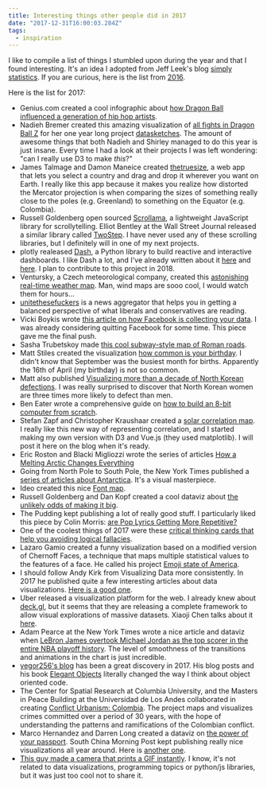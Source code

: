 ```yaml
---
title: Interesting things other people did in 2017
date: "2017-12-31T16:00:03.284Z"
tags:
  - inspiration
---
```


I like to compile a list of things I stumbled upon during the year and that I found interesting. It's an idea I adopted from Jeff Leek's blog [simply statistics](https://simplystatistics.org/). If you are curious, here is the list from [2016](https://www.giacomodebidda.com/interesting-things-other-people-did-in-2016/).

Here is the list for 2017:

* Genius.com created a cool infographic about [how Dragon Ball influenced a generation of hip hop artists](https://genius.com/a/infographic-how-dragon-ball-influenced-a-generation-of-hip-hop-artists).
* Nadieh Bremer created this amazing visualization of [all fights in Dragon Ball Z](https://dragonballz.visualcinnamon.com/) for her one year long project [datasketches](https://www.datasketch.es). The amount of awesome things that both Nadieh and Shirley managed to do this year is just insane. Every time I had a look at their projects I was left wondering: "can I really use D3 to make _this_?"
* James Talmage and Damon Maneice created [thetruesize](https://thetruesize.com), a web app that lets you select a country and drag and drop it wherever you want on Earth. I really like this app because it makes you realize how distorted the Mercator projection is when comparing the sizes of something really close to the poles (e.g. Greenland) to something on the Equator (e.g. Colombia).
* Russell Goldenberg open sourced [Scrollama](https://pudding.cool/process/introducing-scrollama/), a lightweight JavaScript library for scrollytelling. Elliot Bentley at the Wall Street Journal released a similar library called [TwoStep](https://wsj.github.io/two-step/). I have never used any of these scrolling libraries, but I definitely will in one of my next projects.
* plotly realeased [Dash](https://plot.ly/products/dash/), a Python library to build reactive and interactive dashboards. I like Dash a lot, and I've already written about it [here](https://www.giacomodebidda.com/visualize-earthquakes-with-plotly-dash/) and [here](https://www.giacomodebidda.com/reactive-dashboards-with-plotly-dash/). I plan to contribute to this project in 2018.
* Ventursky, a Czech meteorological company, created this [astonishing real-time weather map](https://www.ventusky.com). Man, wind maps are sooo cool, I would watch them for hours...
* [unitethesefuckers](https://unitethesefuckers.com/) is a news aggregator that helps you in getting a balanced perspective of what liberals and conservatives are reading.
* Vicki Boykis wrote [this article on how Facebook is collecting your data](https://vickiboykis.com/2017/02/01/what-should-you-think-about-when-using-facebook/). I was already considering quitting Facebook for some time. This piece gave me the final push.
* Sasha Trubetskoy made [this cool subway-style map of Roman roads](https://sashamaps.net/docs/maps/roman-roads-index/).
* Matt Stiles created the visualization [how common is your birthday](https://thedailyviz.com/2016/09/17/how-common-is-your-birthday-dailyviz/). I didn't know that September was the busiest month for births. Apparently the 16th of April (my birthday) is not so common.
* Matt also published [Visualizing more than a decade of North Korean defections](https://thedailyviz.com/2017/12/22/visualizing-more-than-a-decade-of-north-korean-defections/). I was really surprised to discover that North Korean women are three times more likely to defect than men.
* Ben Eater wrote a comprehensive guide on [how to build an 8-bit computer from scratch](https://eater.net/?utm_source=hackernewsletter&utm_medium=email&utm_term=fav).
* Stefan Zapf and Christopher Kraushaar created a [solar correlation map](https://www.oreilly.com/learning/a-new-visualization-to-beautifully-explore-correlations?imm_mid=0ed213&cmp=em-data-na-na-newsltr_20170208). I really like this new way of representing correlation, and I started making my own version with D3 and Vue.js (they used matplotlib). I will post it here on the blog when it's ready.
* Eric Roston and Blacki Migliozzi wrote the series of articles [How a Melting Arctic Changes Everything](https://www.bloomberg.com/graphics/2017-arctic/)
* Going from North Pole to South Pole, the New York Times published a [series of articles about Antarctica](https://www.nytimes.com/interactive/2017/05/18/climate/antarctica-ice-melt-climate-change.html?_r=0). It's a visual masterpiece.
* Ideo created this nice [Font map](https://fontmap.ideo.com/).
* Russell Goldenberg and Dan Kopf created a cool dataviz about [the unlikely odds of making it big](https://pudding.cool/2017/01/making-it-big/).
* The Pudding kept publishing a lot of really good stuff. I particularly liked this piece by Colin Morris: [are Pop Lyrics Getting More Repetitive?](https://pudding.cool/2017/05/song-repetition/)
* One of the coolest things of 2017 were these [critical thinking cards that help you avoiding logical fallacies](https://yourlogicalfallacyis.com/).
* Lazaro Gamio created a funny visualization based on a modified version of Chernoff Faces, a technique that maps multiple statistical values to the features of a face. He called his project [Emoji state of America](https://www.axios.com/an-emoji-built-from-data-for-every-state-2408885674.html).
* I should follow Andy Kirk from Visualizing Data more consistently. In 2017 he published quite a few interesting articles about data visualizations. [Here is a good one](https://www.visualisingdata.com/2017/07/10-significant-visualisation-developments-january-june-2017/).
* Uber released a visualization platform for the web. I already knew about [deck.gl](https://deck.gl/), but it seems that they are releasing a complete framework to allow visual explorations of massive datasets. Xiaoji Chen talks about it [here](https://eng.uber.com/atg-dataviz/).
* Adam Pearce at the New York Times wrote a nice article and dataviz when [LeBron James overtook Michael Jordan as the top scorer in the entire NBA playoff history](https://www.nytimes.com/interactive/2017/05/25/sports/basketball/lebron-career-playoff-points-record.html). The level of smoothness of the transitions and animations in the chart is just incredible.
* [yegor256's blog](https://www.yegor256.com/best.html) has been a great discovery in 2017. His blog posts and his book [Elegant Objects](https://www.yegor256.com/elegant-objects.html) literally changed the way I think about object oriented code.
* The Center for Spatial Research at Columbia University, and the Masters in Peace Building at the Universidad de Los Andes collaborated in creating [Conflict Urbanism: Colombia](https://centerforspatialresearch.github.io/colombia_site/). The project maps and visualizes crimes committed over a period of 30 years, with the hope of understanding the patterns and ramifications of the Colombian conflict.
* Marco Hernandez and Darren Long created a dataviz on [the power of your passport](https://multimedia.scmp.com/culture/article/passportIndex/). South China Morning Post kept publishing really nice visualizations all year around. Here is [another one](https://multimedia.scmp.com/news/china/article/One-Belt-One-Road/europe.html).
* [This guy made a camera that prints a GIF instantly](https://imgur.com/gallery/CG9w4?utm_source=hackernewsletter&utm_medium=email&utm_term=fav). I know, it's not related to data visualizations, programming topics or python/js libraries, but it was just too cool not to share it.
